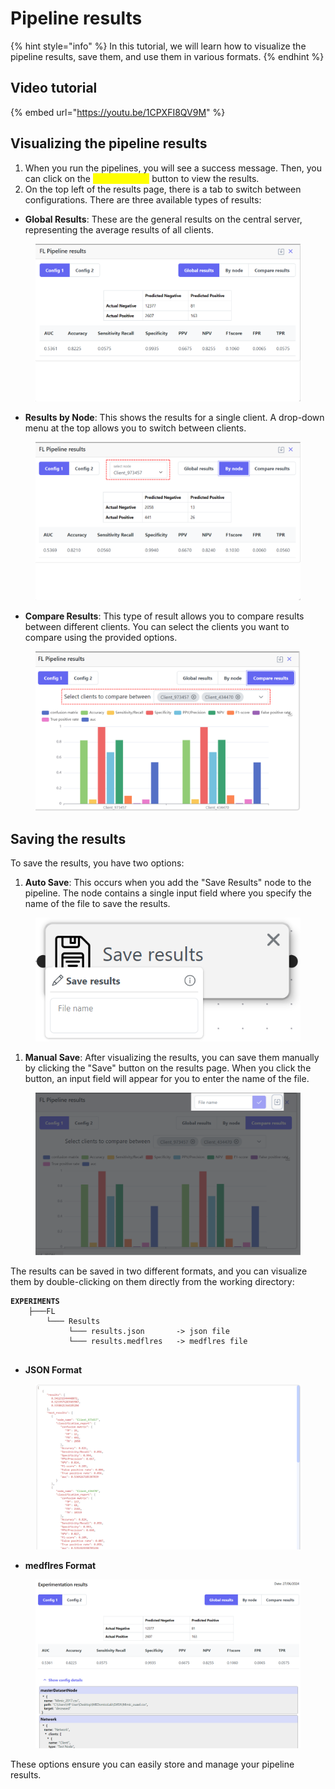 # Pipeline results

{% hint style="info" %}
In this tutorial, we will learn how to visualize the pipeline results, save them, and use them in various formats.
{% endhint %}

## Video tutorial

{% embed url="https://youtu.be/1CPXFI8QV9M" %}

## Visualizing the pipeline results

1. When you run the pipelines, you will see a success message. Then, you can click on the <mark style="color:yellow;">"See Results"</mark> button to view the results.
2. On the top left of the results page, there is a tab to switch between configurations. There are three available types of results:

* **Global Results**: These are the general results on the central server, representing the average results of all clients.

<figure><img src="../../../.gitbook/assets/image (1) (1) (1) (1) (1).png" alt=""><figcaption></figcaption></figure>

* **Results by Node**: This shows the results for a single client. A drop-down menu at the top allows you to switch between clients.

<figure><img src="../../../.gitbook/assets/List of nodes (6) (1).png" alt=""><figcaption></figcaption></figure>

* **Compare Results**: This type of result allows you to compare results between different clients. You can select the clients you want to compare using the provided options.

<figure><img src="../../../.gitbook/assets/List of nodes (7).png" alt=""><figcaption></figcaption></figure>

## Saving the results

To save the results, you have two options:

1. **Auto Save**: This occurs when you add the "Save Results" node to the pipeline. The node contains a single input field where you specify the name of the file to save the results.

<figure><img src="../../../.gitbook/assets/image (2) (1) (1).png" alt=""><figcaption></figcaption></figure>

1. **Manual Save**: After visualizing the results, you can save them manually by clicking the "Save" button on the results page. When you click the button, an input field will appear for you to enter the name of the file.

<figure><img src="../../../.gitbook/assets/List of nodes (8).png" alt=""><figcaption></figcaption></figure>

The results can be saved in two different formats, and you can visualize them by double-clicking on them directly from the working directory:

<pre class="language-javascript"><code class="lang-javascript"><strong>EXPERIMENTS                          
</strong>    ├───FL                 
        └─── Results  
             └─── results.json       -> json file 
             └─── results.medflres   -> medflres file 
              
</code></pre>

* **JSON Format**

<figure><img src="../../../.gitbook/assets/image (4).png" alt=""><figcaption></figcaption></figure>

* **medflres Format**

<figure><img src="../../../.gitbook/assets/image (3) (1).png" alt=""><figcaption></figcaption></figure>

These options ensure you can easily store and manage your pipeline results.

